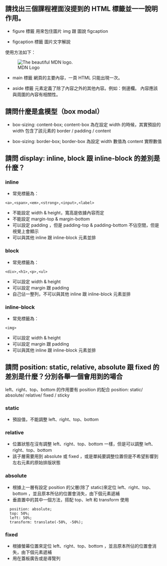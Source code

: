 ## 請找出三個課程裡面沒提到的 HTML 標籤並一一說明作用。
- figure 標籤
用來包住圖片 img 跟 圖說 figcaption

- figcaption 標籤
圖片文字解說

使用方法如下：

<figure>
  <img
  src="https://developer.mozilla.org/static/img/favicon144.png"
  alt="The beautiful MDN logo.">
  <figcaption>MDN Logo</figcaption>
</figure>

- main 標籤
網頁的主要內容，一頁 HTML 只能出現一次。

- aside 標籤
元素定義了除了內容之外的其他內容。例如：側邊欄。
內容應該與周圍的內容有相關性。


## 請問什麼是盒模型（box modal）
- box-sizing: content-box;
content-box 為在設定 width 的時候，其實預設的 width 包含了該元素的 border / padding / content

- box-sizing: border-box;
border-box 為設定 width 數值為 content 實際數值

## 請問 display: inline, block 跟 inline-block 的差別是什麼？

### inline 
- 常見標籤為：
```
<a>,<span>,<em>,<strong>,<input>,<label>
```
- 不能設定 width & height，寬高是依據內容而定
- 不能設定 margin-top & margin-bottom
- 可以設定 padding ，但是 padding-top & padding-bottom 不佔空間，但是視覺上會顯示
- 可以與其他 inline 跟 inline-block 元素並排

### block 
- 常見標籤為：
```
<div>,<h1>,<p>,<ul>
```
- 可以設定 width & height
- 可以設定 margin 跟 padding
- 自己佔一整列，不可以與其他 inline 跟 inline-block 元素並排

### inline-block
- 常見標籤為：
```
<img>
```
- 可以設定 width & height
- 可以設定 margin 跟 padding
- 可以與其他 inline 跟 inline-block 元素並排


## 請問 position: static, relative, absolute 跟 fixed 的差別是什麼？分別各舉一個會用到的場合
left、right、top、bottom 的作用要有 position 的配合
position: static/ absolute/ relative/ fixed / sticky

### static
- 預設值，不能調整 left、right、top、bottom

### relative
- 位置狀態在沒有調整 left、right、top、bottom 一樣，但是可以調整 left、right、top、bottom 
- 該子層需要用到 absolute 或 fixed ，或是單純要調整位置但是不希望影響到左右元素的原始排版狀態

### absolute
- 根據上一層有設定 position 的父層(除了 static)來定位 left、right、top、bottom ，並且原本所佔的位置會消失，由下個元素遞補
- 垂直置中的其中一個方法，搭配 top、left 和 transform 使用
```
  position: absolute;
  top: 50%;
  left: 50%;
  transform: translate(-50%, -50%);
```

### fixed
- 根據螢幕位置來定位 left、right、top、bottom ，並且原本所佔的位置會消失，由下個元素遞補
- 用在蓋板廣告或是導覽列